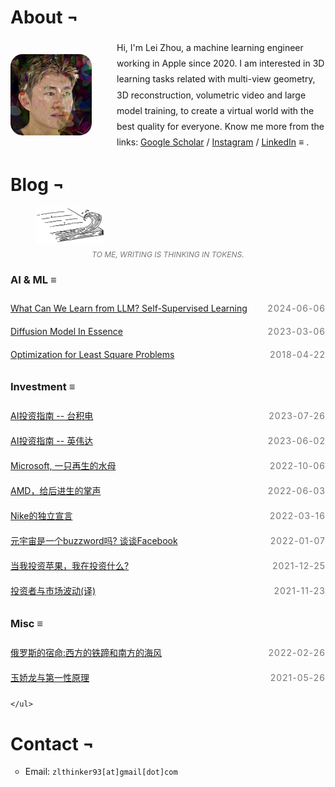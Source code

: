 # About &#172;

<style>
  .content {
    line-height: 1.8; /* Adjust the value to get the desired line spacing */
  }
  .centered-content {
    display: flex;
    justify-content: center;
    align-items: center;
    height: 10vh; /* Make the container take up the full height of the viewport */
    text-align: center; /* Center the text within the container */
  }
  .container {
    display: flex;
    align-items: center;
  }
  .container img {
    margin-right: 40px;
    border-radius: 15%; /* To make the image round */
    width: 130px;
    height: 130px;
  }
  .container div {
    flex: 1;
  }
  .post-date {
        float: right;
        margin: 0 0 0 20px;
      }
span {
    display: inline-block;
    color: #757575;
    letter-spacing: 1px;
    text-transform: uppercase;
    }
    .article-list {
    list-style-type: none; /* Remove bullets*/
    list-style: none;
    margin: 0;
    padding: 0;
    }
    .article-item {
    display: flex;
    justify-content: space-between;
    align-items: center;
    padding: 10px 0;
    /* border-bottom: 1px solid #ddd; */
    }
    .article-title {
    /* text-decoration: none;
    color: #000;
    flex-grow: 1; */
    }
    .article-title:hover {
    text-decoration: none; /* Underline on hover */
    }
    .image-caption {
        margin-top: 8px; /* Adds some space between the image and the caption */
        font-size: 12px;
        text-align: center;
        color: #777;
        text-transform: uppercase; /* Makes the text capitalized */
        font-style: italic; /* Makes the text italic */
        a {
          border: none;
          font-weight: bold;
        }
    }
</style>

<div class="container">
  <img src="/images/3dgs_Lei.jpg" alt="Your Avatar">
  <div class="content">
    Hi, I'm Lei Zhou, a machine learning engineer working in Apple since 2020. 
    I am interested in 3D learning tasks related with multi-view geometry, 3D reconstruction, volumetric video and large model training, to create a virtual world with the best quality for everyone. Know me more from the links: <a href="https://scholar.google.com/citations?user=4szsHuQAAAAJ&hl=zh-CN">Google Scholar</a> / <a href="https://www.instagram.com/zl_thinker/">Instagram</a> / <a href="https://www.linkedin.com/in/lei-zhou-838b21126/">LinkedIn</a> <strong>&#8801;</strong> .
  </div>
</div>


# Blog &#172;

<figure class="image-container">
        <img src="/images/painting/book-wave.jpg" alt="writing" style="border-radius:5%; width: 110px;">
        <figcaption class="image-caption">To me, writing is thinking in tokens.</figcaption>
</figure>

### AI & ML &#8801;

<ul class="article-list">
        <li class="article-item">
            <a href="what-can-we-learn-from-LLM.html" class="article-title">What Can We Learn from LLM? Self-Supervised Learning</a>
            <span class="post-date">2024-06-06</span>
        </li>
        <li class="article-item">
            <a href="diffusion-model.html" class="article-title">Diffusion Model In Essence</a>
            <span class="post-date">2023-03-06</span>
        </li>
        <li class="article-item">
            <a href="optimization-for-least-square-problem.html" class="article-title">Optimization for Least Square Problems</a>
            <span class="post-date">2018-04-22</span>
        </li>
    </ul>



### Investment &#8801;

<ul class="article-list">
        <li class="article-item">
            <a href="TSM.html" class="article-title">AI投资指南 -- 台积电</a>
            <span class="post-date">2023-07-26</span>
        </li>
        <li class="article-item">
            <a href="NVDA.html" class="article-title">AI投资指南 -- 英伟达</a>
            <span class="post-date">2023-06-02</span>
        </li>
        <li class="article-item">
            <a href="MSFT.html" class="article-title">Microsoft, 一只再生的水母</a>
            <span class="post-date">2022-10-06</span>
        </li>
        <li class="article-item">
            <a href="AMD.html" class="article-title">AMD，给后进生的掌声</a>
            <span class="post-date">2022-06-03</span>
        </li>
        <li class="article-item">
            <a href="Nike.html" class="article-title">Nike的独立宣言</a>
            <span class="post-date">2022-03-16</span>
        </li>
        <li class="article-item">
            <a href="%E5%85%83%E5%AE%87%E5%AE%99%E6%98%AF%E4%B8%80%E4%B8%AAbuzzword%E5%90%97.html" class="article-title">元宇宙是一个buzzword吗? 谈谈Facebook</a>
            <span class="post-date">2022-01-07</span>
        </li>
        <li class="article-item">
            <a href="%E5%BD%93%E6%88%91%E6%8A%95%E8%B5%84%E8%8B%B9%E6%9E%9C%E6%88%91%E5%9C%A8%E6%8A%95%E8%B5%84%E4%BB%80%E4%B9%88.html" class="article-title">当我投资苹果，我在投资什么?</a>
            <span class="post-date">2021-12-25</span>
        </li>
        <li class="article-item">
            <a href="%E6%8A%95%E8%B5%84%E8%80%85%E4%B8%8E%E5%B8%82%E5%9C%BA%E6%B3%A2%E5%8A%A8.html" class="article-title">投资者与市场波动(译)</a>
            <span class="post-date">2021-11-23</span>
        </li>
    </ul>

### Misc &#8801;


<ul class="article-list">
        <li class="article-item">
            <a href="%E4%BF%84%E7%BD%97%E6%96%AF%E7%9A%84%E5%AE%BF%E5%91%BD.html" class="article-title">俄罗斯的宿命:西方的铁蹄和南方的海风</a>
            <span class="post-date">2022-02-26</span>
        </li>
        <li class="article-item">
            <a href="%E7%8E%89%E5%A8%87%E9%BE%99%E4%B8%8E%E7%AC%AC%E4%B8%80%E6%80%A7%E5%8E%9F%E7%90%86.html" class="article-title">玉娇龙与第一性原理</a>
            <span class="post-date">2021-05-26</span>
        </li>
        
    </ul>

# Contact   &#172;
* Email: `zlthinker93[at]gmail[dot]com`

<!-- 

[跟凯撒学领导力](https://zlthinker.github.io/%E8%B7%9F%E5%87%AF%E6%92%92%E5%AD%A6%E9%A2%86%E5%AF%BC%E5%8A%9B)

[我们应该如何筛选自媒体](https://zlthinker.github.io/read-media)

[在西藏，见自己见天地见众生](https://zlthinker.github.io/Tibet)



[我们终将被王力宏事件抹平](https://zlthinker.github.io/%E6%88%91%E4%BB%AC%E7%BB%88%E5%B0%86%E8%A2%AB%E7%8E%8B%E5%8A%9B%E5%AE%8F%E4%BA%8B%E4%BB%B6%E6%8A%B9%E5%B9%B3)



[人生的杠杆定律(译)](https://zlthinker.github.io/%E4%BA%BA%E7%94%9F%E7%9A%84%E6%9D%A0%E6%9D%86%E5%AE%9A%E5%BE%8B)


# Finance





# Technical



[Steps to Setup VPN PPTP Client on CentOS7](https://zlthinker.github.io/Setup-VPN-on-CentOS)

[地理信息系统中的常用坐标系](https://zlthinker.github.io/%E5%9C%B0%E7%90%86%E4%BF%A1%E6%81%AF%E7%B3%BB%E7%BB%9F%E4%B8%AD%E7%9A%84%E5%B8%B8%E7%94%A8%E5%9D%90%E6%A0%87%E7%B3%BB)


# Links

[Blog](blog) / [Life](life) / [Project](project) / [Google scholar](https://scholar.google.com.hk/citations?user=4szsHuQAAAAJ&hl=en)

# Publications

<h3>2020 &#172;</h3>

**Stochastic Bundle Adjustment for Efficient and Scalable 3D Reconstruction**
[[arxiv](https://arxiv.org/abs/2008.00446)][[github](https://github.com/zlthinker/STBA)][[video](https://youtu.be/eHhARE25xx4)] \\
**Lei Zhou**, Zixin Luo, Mingmin Zhen, Tianwei Shen, Shiwei Li, Zhuofei Huang, Tian Fang, Long Quan \\
_European Conference on Computer Vision (ECCV) 2020_

**Learning Discriminative Feature with CRF for Unsupervised Video Object Segmentation** [[arxiv](https://arxiv.org/abs/2008.01270)] \\
Mingmin Zhen, Shiwei Li, **Lei Zhou**, Jiaxiang Shang, Haoan Feng, Tian Fang, Long Quan \\
_European Conference on Computer Vision (ECCV) 2020_

**Self-Supervised Monocular 3D Face Reconstruction by Occlusion-Aware Multi-view Geometry Consistency**
[[arxiv](https://arxiv.org/abs/2007.12494)]
[[github](https://github.com/jiaxiangshang/MGCNet)] \\
Jiaxiang Shang, Tianwei Shen, Shiwei Li, **Lei Zhou**, Mingmin Zhen, Tian Fang, Long Quan \\
_European Conference on Computer Vision (ECCV) 2020_

**KFNet: Learning Temporal Camera Relocalization using Kalman Filtering** [[arxiv](https://arxiv.org/abs/2003.10629)][[github](https://github.com/zlthinker/KFNet)][[poster](./files/KFNet_poster.pdf)][[video](https://youtu.be/3T55iY-EuHw)] \\
**Lei Zhou**, Zixin Luo, Tianwei Shen, Jiahui Zhang, Mingmin Zhen, Yao Yao, Tian Fang, Long Quan \\
_IEEE Conference on Computer Vision and Pattern Recognition (CVPR) 2020_ **(oral)**

**D3Feat: Joint Learning of Dense Detection and Description of 3D Local Features** [[arxiv](https://arxiv.org/pdf/2003.03164.pdf)][[github](https://github.com/XuyangBai/D3Feat)] \\
Xuyang Bai, Zixin Luo, **Lei Zhou**, Hongbo Fu, Long Quan, Chiew-Lan Tai \\
_IEEE Conference on Computer Vision and Pattern Recognition (CVPR) 2020_ **(oral)**

**ASLFeat: Learning Local Features of Accurate Shape and Localization** [[arxiv](https://arxiv.org/abs/2003.10071)][[github](https://github.com/lzx551402/aslfeat)]\\
Zixin Luo, **Lei Zhou**, Xuyang Bai, Hongkai Chen, Jiahui Zhang, Yao Yao, Shiwei Li, Tian Fang, Long Quan \\
_IEEE Conference on Computer Vision and Pattern Recognition (CVPR) 2020_

**BlendedMVS: A Large-scale Dataset for Generalized Multi-view Stereo Networks** [[arxiv](https://arxiv.org/pdf/1911.10127.pdf)][[github](https://github.com/YoYo000/BlendedMVS)] \\
Yao Yao, Zixin Luo, Shiwei Li, Jingyang Zhang, Yufan Ren, **Lei Zhou**, Tian Fang, Long Quan \\
_IEEE Conference on Computer Vision and Pattern Recognition (CVPR) 2020_

**Joint Semantic Segmentation and Boundary Detection using Iterative Pyramid Contexts** [[arxiv](https://arxiv.org/pdf/2004.07684.pdf)] \\
Mingmin Zhen, Jinglu Wang, **Lei Zhou**, Shiwei Li, Tianwei Shen, Jiaxiang Shang, Tian Fang, Long Quan \\
_IEEE Conference on Computer Vision and Pattern Recognition (CVPR) 2020_

<h3>2019 &#172;</h3>

**Learning Two-View Correspondences and Geometry Using Order-Aware Network** [[arxiv](https://arxiv.org/pdf/1908.04964.pdf)][[github](https://github.com/zjhthu/OANet)] \\
Jiahui Zhang, Dawei Sun, Zixin Luo, Anbang Yao, **Lei Zhou**, Tianwei Shen, Yurong Chen, Long Quan, Hongen Liao \\
_International Conference on Computer Vision (ICCV) 2019_

**Self-Supervised Learning of Depth and Motion Under Photometric Inconsistency** [[arxiv](https://arxiv.org/pdf/1909.09115.pdf)][[github](https://github.com/hlzz/DeepMatchVO)] \\
Tianwei Shen, Zixin Luo, **Lei Zhou**, Yao Yao, Shiwei Li, Jiahui Zhang, Tian Fang, Long Quan \\
_International Conference on Computer Vision Workshop (ICCVW) 2019_

**ContextDesc: Local Descriptor Augmentation with Cross-Modality Context** [[arxiv](https://arxiv.org/pdf/1904.04084.pdf)][[github](https://github.com/lzx551402/contextdesc)] \\
Zixin Luo, Tianwei Shen, **Lei Zhou**, Jiahui Zhang, Yao Yao, Shiwei Li, Tian Fang, Long Quan \\
_IEEE Conference on Computer Vision and Pattern Recognition (CVPR) 2019_ **(oral)**

**Learning Fully Dense Neural Networks for Image Semantic Segmentation** [[arxiv](https://arxiv.org/pdf/1905.08929.pdf)] \\
Mingmin Zhen, Jinglu Wang, **Lei Zhou**, Tian Fang, Long Quan \\
_Association for the Advancement of Artificial Intelligence (AAAI) 2019_

**Beyond Photometric Loss for Self-Supervised Ego-Motion Estimation** [[arxiv](https://arxiv.org/pdf/1902.09103.pdf)][[github](https://github.com/hlzz/DeepMatchVO)] \\
Tianwei Shen, Zixin Luo, **Lei Zhou**, Hanyu Deng, Runze Zhang, Tian Fang, Long Quan \\
_International Conference on Robotics and Automation (ICRA) 2019_

<h3>2018 &#172;</h3>

**Learning and Matching Multi-View Descriptors for Registration of Point Clouds** [[arxiv](https://arxiv.org/abs/1807.05653)][[supp](./files/eccv2018_supp.pdf)][[github](https://github.com/zlthinker/RMBP)]\\
**Lei Zhou**, Siyu Zhu, Zixin Luo, Tianwei Shen, Runze Zhang, Mingmin Zhen, Tian Fang, Long Quan \\
_European Conference on Computer Vision (ECCV) 2018_

**GeoDesc: Learning Local Descriptors by Integrating Geometry Constraints** [[arxiv](https://arxiv.org/abs/1807.06294)][[github](https://github.com/lzx551402/geodesc)] \\
Zixin Luo, Tianwei Shen, **Lei Zhou**, Siyu Zhu, Runze Zhang, Yao Yao, Tian Fang, Long Quan \\
_European Conference on Computer Vision (ECCV) 2018_

**Matchable Image Retrieval by Learning from Surface Reconstruction** [[arxiv](https://arxiv.org/pdf/1811.10343.pdf)][[github](https://github.com/hlzz/mirror)] \\
Tianwei Shen, Zixin Luo, **Lei Zhou**, Runze Zhang, Siyu Zhu, Tian Fang, Long Quan \\
_Asian Conference on Computer Vision (ACCV) 2018_

**Distributed Very Large Scale Bundle Adjustment by Global Camera Consensus** [[pdf](./files/distributed_bundle.pdf)] \\
Runze Zhang, Siyu Zhu, Tianwei Shen, **Lei Zhou**, Zixin Luo, Tian Fang, Long Quan  \\
_IEEE Transactions on Pattern Analysis and Machine Intelligence (TPAMI) 2018_

**Very Large-Scale Global SfM by Distributed Motion Averaging** [[pdf](http://openaccess.thecvf.com/content_cvpr_2018/papers/Zhu_Very_Large-Scale_Global_CVPR_2018_paper.pdf)]\\
Siyu Zhu, Runze Zhang, **Lei Zhou**, Tianwei Shen, Tian Fang, Ping Tan, Long Quan \\
_IEEE Conference on Computer Vision and Pattern Recognition (CVPR) 2018_

<h3>2017 &#172;</h3>

**Progressive Large Scale-Invariant Image Matching in Scale Space** [[pdf](./files/iccv2017.pdf)][[video](https://youtu.be/GXFufpVK-gI)]\\
**Lei Zhou**, Siyu Zhu, Tianwei Shen, Jinglu Wang, Tian Fang, Long Quan \\
_International Conference on Computer Vision (ICCV) 2017_

**Parallel Structure from Motion from Local Increment to Global Averaging** [[arxiv](./files/parallel_sfm.pdf)] \\
Siyu Zhu, Tianwei Shen, **Lei Zhou**, Runze Zhang, Jinglu Wang, Tian Fang, Long Quan
--->



